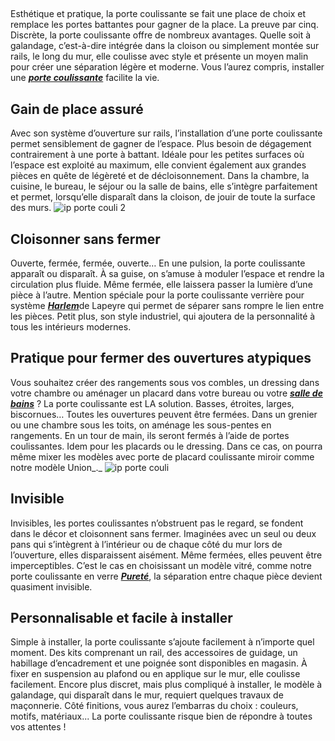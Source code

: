 ##
Esthétique et pratique, la porte coulissante se fait une place de choix et remplace les portes battantes pour gagner de la place. La preuve par cinq.
Discrète, la porte coulissante offre de nombreux avantages. Quelle soit à galandage, c’est-à-dire intégrée dans la cloison ou simplement montée sur rails, le long du mur, elle coulisse avec style et présente un moyen malin pour créer une séparation légère et moderne. Vous l’aurez compris, installer une [**_porte coulissante_**](https://www.lapeyre.fr/portes-CCU0004/portes-interieur-CCN0085/portes-coulissantes-CCN0170) facilite la vie.
##  Gain de place assuré
Avec son système d’ouverture sur rails, l’installation d’une porte coulissante permet sensiblement de gagner de l’espace. Plus besoin de dégagement contrairement à une porte à battant. Idéale pour les petites surfaces où l’espace est exploité au maximum, elle convient également aux grandes pièces en quête de légèreté et de décloisonnement. Dans la chambre, la cuisine, le bureau, le séjour ou la salle de bains, elle s’intègre parfaitement et permet, lorsqu’elle disparaît dans la cloison, de jouir de toute la surface des murs.
![ip porte couli 2](http://www.lapeyre.fr/img/contrib/30ed7cf663806922/porte-coulissante-3.jpg)
##  Cloisonner sans fermer
Ouverte, fermée, fermée, ouverte… En une pulsion, la porte coulissante apparaît ou disparaît. À sa guise, on s’amuse à moduler l’espace et rendre la circulation plus fluide. Même fermée, elle laissera passer la lumière d’une pièce à l’autre. Mention spéciale pour la porte coulissante verrière pour système [**_Harlem_**](https://www.lapeyre.fr/porte-coulissante-verriere-FPC562040)de Lapeyre qui permet de séparer sans rompre le lien entre les pièces. Petit plus, son style industriel, qui ajoutera de la personnalité à tous les intérieurs modernes.
##  Pratique pour fermer des ouvertures atypiques
Vous souhaitez créer des rangements sous vos combles, un dressing dans votre chambre ou aménager un placard dans votre bureau ou votre **_[salle de bains](https://www.lapeyre.fr/bain-CCU0002)_** ? La porte coulissante est LA solution. Basses, étroites, larges, biscornues… Toutes les ouvertures peuvent être fermées. Dans un grenier ou une chambre sous les toits, on aménage les sous-pentes en rangements. En un tour de main, ils seront fermés à l’aide de portes coulissantes. Idem pour les placards ou le dressing. Dans ce cas, on pourra même mixer les modèles avec porte de placard coulissante miroir comme notre modèle Union_._
![ip porte couli ](http://www.lapeyre.fr/img/contrib/30ed7cf663806946/porte-coul-1.jpg)
###
##  Invisible
Invisibles, les portes coulissantes n’obstruent pas le regard, se fondent dans le décor et cloisonnent sans fermer. Imaginées avec un seul ou deux pans qui s’intègrent à l’intérieur ou de chaque côté du mur lors de l’ouverture, elles disparaissent aisément. Même fermées, elles peuvent être imperceptibles. C’est le cas en choisissant un modèle vitré, comme notre porte coulissante en verre [**_Pureté_**](https://www.lapeyre.fr/porte-en-verre-purete-pour-systeme-coulissant-manhattan-FPC2360710), la séparation entre chaque pièce devient quasiment invisible.
##  Personnalisable et facile à installer
Simple à installer, la porte coulissante s’ajoute facilement à n’importe quel moment. Des kits comprenant un rail, des accessoires de guidage, un habillage d’encadrement et une poignée sont disponibles en magasin. À fixer en suspension au plafond ou en applique sur le mur, elle coulisse facilement. Encore plus discret, mais plus compliqué à installer, le modèle à galandage, qui disparaît dans le mur, requiert quelques travaux de maçonnerie. Côté finitions, vous aurez l’embarras du choix : couleurs, motifs, matériaux... La porte coulissante risque bien de répondre à toutes vos attentes !